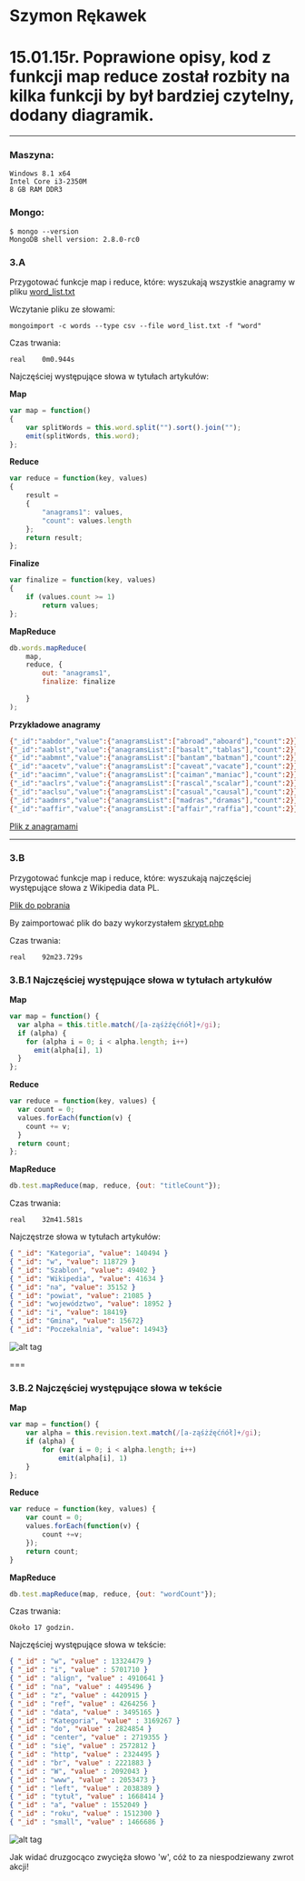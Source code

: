 # Szymon Rękawek

# 15.01.15r. Poprawione opisy, kod z funkcji map reduce został rozbity na kilka funkcji by był bardziej czytelny, dodany diagramik.
----
### Maszyna:
```
Windows 8.1 x64
Intel Core i3-2350M 
8 GB RAM DDR3
```

### Mongo:
```
$ mongo --version
MongoDB shell version: 2.8.0-rc0
```

### 3.A
Przygotować funkcje map i reduce, które:
wyszukają wszystkie anagramy w pliku [word_list.txt](http://wbzyl.inf.ug.edu.pl/nosql/doc/data/word_list.txt)


Wczytanie pliku ze słowami:
```
mongoimport -c words --type csv --file word_list.txt -f "word"
```

Czas trwania:
```
real    0m0.944s
```

Najczęściej występujące słowa w tytułach artykułów:

**Map**
```js
var map = function()
{
    var splitWords = this.word.split("").sort().join("");
    emit(splitWords, this.word);
};
```

**Reduce**
```js
var reduce = function(key, values) 
{
    result = 
    {
        "anagrams1": values,
        "count": values.length
    };
    return result;
};
```

**Finalize**
```js
var finalize = function(key, values) 
{
    if (values.count >= 1)
        return values;
};
```

**MapReduce**
```js
db.words.mapReduce(
    map,
    reduce, {
        out: "anagrams1",
        finalize: finalize
 
    }
);
```

**Przykładowe anagramy**
```sh
{"_id":"aabdor","value":{"anagramsList":["abroad","aboard"],"count":2}}
{"_id":"aablst","value":{"anagramsList":["basalt","tablas"],"count":2}}
{"_id":"aabmnt","value":{"anagramsList":["bantam","batman"],"count":2}}
{"_id":"aacetv","value":{"anagramsList":["caveat","vacate"],"count":2}}
{"_id":"aacimn","value":{"anagramsList":["caiman","maniac"],"count":2}}
{"_id":"aaclrs","value":{"anagramsList":["rascal","scalar"],"count":2}}
{"_id":"aaclsu","value":{"anagramsList":["casual","causal"],"count":2}}
{"_id":"aadmrs","value":{"anagramsList":["madras","dramas"],"count":2}}
{"_id":"aaffir","value":{"anagramsList":["affair","raffia"],"count":2}}
```

[Plik z anagramami](/things/myAnagramList.json)

----

### 3.B 
Przygotować funkcje map i reduce, które:
wyszukają najczęściej występujące słowa z Wikipedia data PL.

[Plik do pobrania](http://dumps.wikimedia.org/plwiki/latest/plwiki-latest-pages-articles-multistream.xml.bz2)

By zaimportować plik do bazy wykorzystałem  [skrypt.php](/scripts/3B.php) 


Czas trwania:
```
real    92m23.729s
```


### 3.B.1 Najczęściej występujące słowa w tytułach artykułów

**Map**
```js
var map = function() {
  var alpha = this.title.match(/[a-ząśżźęćńół]+/gi);
  if (alpha) {
    for (alpha i = 0; i < alpha.length; i++)
      emit(alpha[i], 1)
  }
};
```

**Reduce**
```js
var reduce = function(key, values) {
  var count = 0;
  values.forEach(function(v) {
    count += v;
  }
  return count;
};
```

**MapReduce**
```js
db.test.mapReduce(map, reduce, {out: "titleCount"});
```
Czas trwania:
```
real    32m41.581s
```

Najczęstrze słowa w tytułach artykułów:
```JSON
{ "_id": "Kategoria", "value": 140494 } 
{ "_id": "w", "value": 118729 } 
{ "_id": "Szablon", "value": 49402 } 
{ "_id": "Wikipedia", "value": 41634 } 
{ "_id": "na", "value": 35152 } 
{ "_id": "powiat", "value": 21085 } 
{ "_id": "województwo", "value": 18952 } 
{ "_id": "i", "value": 18419} 
{ "_id": "Gmina", "value": 15672} 
{ "_id": "Poczekalnia", "value": 14943}
```

![alt tag](https://github.com/waveq/nosqlUG/blob/master/screens/chart3b1.png)

===

### 3.B.2 Najczęściej występujące słowa w tekście

**Map**
```js
var map = function() {
    var alpha = this.revision.text.match(/[a-ząśżźęćńół]+/gi);
    if (alpha) {
        for (var i = 0; i < alpha.length; i++)
            emit(alpha[i], 1)
    }
};
```

**Reduce**
```js
var reduce = function(key, values) {    
    var count = 0;    
    values.forEach(function(v) {            
        count +=v;    
    });
    return count;
}
```

**MapReduce**
```js
db.test.mapReduce(map, reduce, {out: "wordCount"});
```

Czas trwania:
```
Około 17 godzin.
```


Najczęściej występujące słowa w tekście:
```json
{ "_id" : "w", "value" : 13324479 }
{ "_id" : "i", "value" : 5701710 }
{ "_id" : "align", "value" : 4910641 }
{ "_id" : "na", "value" : 4495496 }
{ "_id" : "z", "value" : 4420915 }
{ "_id" : "ref", "value" : 4264256 }
{ "_id" : "data", "value" : 3495165 }
{ "_id" : "Kategoria", "value" : 3169267 }
{ "_id" : "do", "value" : 2824854 }
{ "_id" : "center", "value" : 2719355 }
{ "_id" : "się", "value" : 2572812 }
{ "_id" : "http", "value" : 2324495 }
{ "_id" : "br", "value" : 2221883 }
{ "_id" : "W", "value" : 2092043 }
{ "_id" : "www", "value" : 2053473 }
{ "_id" : "left", "value" : 2038389 }
{ "_id" : "tytuł", "value" : 1668414 }
{ "_id" : "a", "value" : 1552049 }
{ "_id" : "roku", "value" : 1512300 }
{ "_id" : "small", "value" : 1466686 }
```

![alt tag](https://github.com/waveq/nosqlUG/blob/master/screens/chart3b2.png)

Jak widać druzgocąco zwycięża słowo 'w', cóż to za niespodziewany zwrot akcji!
